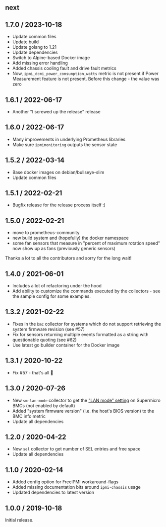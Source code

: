 ## next

## 1.7.0 / 2023-10-18

* Update common files
* Update build
* Update golang to 1.21
* Update dependencies
* Switch to Alpine-based Docker image
* Add missing error handling
* Added chassis cooling fault and drive fault metrics
* Now, `ipmi_dcmi_power_consumption_watts` metric is not present if Power
Measurement feature is not present. Before this change - the value was zero

## 1.6.1 / 2022-06-17

* Another "I screwed up the release" release

## 1.6.0 / 2022-06-17

* Many improvements in underlying Prometheus libraries
* Make sure `ipmimonitoring` outputs the sensor state

## 1.5.2 / 2022-03-14

* Base docker images on debian/bullseye-slim
* Update common files

## 1.5.1 / 2022-02-21

* Bugfix release for the release process itself :)

## 1.5.0 / 2022-02-21

* move to prometheus-community
* new build system and (hopefully) the docker namespace
* some fan sensors that measure in "percent of maximum rotation speed" now show
  up as fans (previously generic sensors)

Thanks a lot to all the contributors and sorry for the long wait!

## 1.4.0 / 2021-06-01

* Includes a lot of refactoring under the hood
* Add ability to customize the commands executed by the collectors - see the sample config for some examples.

## 1.3.2 / 2021-02-22

* Fixes in the `bmc` collector for systems which do not support retrieving the system firmware revision (see #57)
* Fix for sensors returning multiple events formatted as a string with questionable quoting (see #62)
* Use latest go builder container for the Docker image

## 1.3.1 / 2020-10-22

* Fix #57 - that's all :slightly_smiling_face:

## 1.3.0 / 2020-07-26

* New `sm-lan-mode` collector to get the ["LAN mode" setting](https://www.supermicro.com/support/faqs/faq.cfm?faq=28159) on Supermicro BMCs (not enabled by default)
* Added "system firmware version" (i.e. the host's BIOS version) to the BMC info metric
* Update all dependencies

## 1.2.0 / 2020-04-22

* New `sel` collector to get number of SEL entries and free space
* Update all dependencies

## 1.1.0 / 2020-02-14

* Added config option for FreeIPMI workaround-flags
* Added missing documentation bits around `ipmi-chassis` usage
* Updated dependencies to latest version

## 1.0.0 / 2019-10-18

Initial release.
